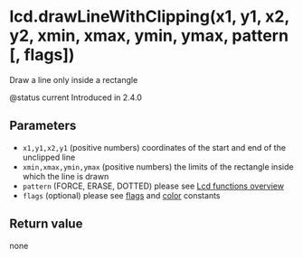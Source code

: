 # lcd.drawLineWithClipping(x1, y1, x2, y2, xmin, xmax, ymin, ymax, pattern \[, flags])

Draw a line only inside a rectangle

@status current Introduced in 2.4.0

## Parameters

* `x1,y1,x2,y1` (positive numbers) coordinates of the start and end of the unclipped line
* `xmin,xmax,ymin,ymax` (positive numbers) the limits of the rectangle inside which the line is drawn
* `pattern` (FORCE, ERASE, DOTTED) please see [Lcd functions overview](https://github.com/EdgeTX/lua-reference-guide/tree/2c4596e02006c8ac7d351fcd785fdfc7a93ce548/lua_api_reference/lcd-functions-less-than-greater-than-luadoc-begin-lcd/lcd_functions-overview.html)
* `flags` (optional) please see [flags](../constants/flags-and-pattern-constants.md) and [color](../constants/color-constants.md) constants

## Return value

none
